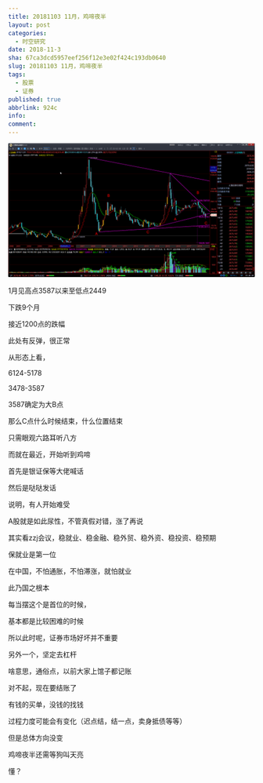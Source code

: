 ```yaml
---
title: 20181103 11月，鸡啼夜半
layout: post
categories:
  - 时空研究
date: 2018-11-3
sha: 67ca3dcd5957eef256f12e3e02f424c193db0640
slug: 20181103 11月，鸡啼夜半
tags:
  - 股票
  - 证券
published: true
abbrlink: 924c
info:
comment:
---
```

![20181103-0](/images/20181103-0.gif)

1月见高点3587以来至低点2449

下跌9个月

接近1200点的跌幅

此处有反弹，很正常

从形态上看，

6124-5178

3478-3587

3587确定为大B点

那么C点什么时候结束，什么位置结束

只需眼观六路耳听八方


而就在最近，开始听到鸡啼

首先是银证保等大佬喊话

然后是哒哒发话

说明，有人开始难受

A股就是如此尿性，不管真假对错，涨了再说

其实看zzj会议，稳就业、稳金融、稳外贸、稳外资、稳投资、稳预期

保就业是第一位

在中国，不怕通胀，不怕滞涨，就怕就业

此乃国之根本

每当摆这个是首位的时候，

基本都是比较困难的时候

所以此时呢，证券市场好坏并不重要


另外一个，坚定去杠杆

啥意思，通俗点，以前大家上馆子都记账

对不起，现在要结账了

有钱的买单，没钱的找钱

过程力度可能会有变化（迟点结，结一点，卖身抵债等等）

但是总体方向没变


鸡啼夜半还需等狗叫天亮

懂？

